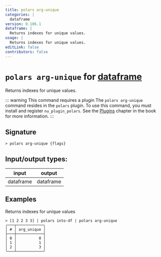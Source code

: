 ```yaml
---
title: polars arg-unique
categories: |
  dataframe
version: 0.106.1
dataframe: |
  Returns indexes for unique values.
usage: |
  Returns indexes for unique values.
editLink: false
contributors: false
---
```

<!-- This file is automatically generated. Please edit the command in https://github.com/nushell/nushell instead. -->

# `polars arg-unique` for [dataframe](/commands/categories/dataframe.md)

<div class='command-title'>Returns indexes for unique values.</div>

::: warning This command requires a plugin
The `polars arg-unique` command resides in the `polars` plugin.
To use this command, you must install and register `nu_plugin_polars`.
See the [Plugins](/book/plugins.html) chapter in the book for more information.
:::


## Signature

```> polars arg-unique {flags} ```


## Input/output types:

| input     | output    |
| --------- | --------- |
| dataframe | dataframe |
## Examples

Returns indexes for unique values
```nu
> [1 2 2 3 3] | polars into-df | polars arg-unique
╭───┬────────────╮
│ # │ arg_unique │
├───┼────────────┤
│ 0 │          0 │
│ 1 │          1 │
│ 2 │          3 │
╰───┴────────────╯

```
